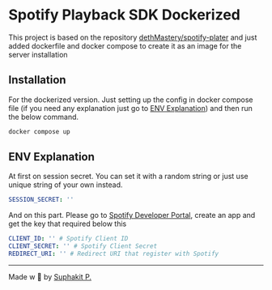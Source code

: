 # Spotify Playback SDK Dockerized

This project is based on the repository [dethMastery/spotify-plater](https://github.com/dethMastery/spotify-plater) and just added dockerfile and docker compose to create it as an image for the server installation

## Installation

For the dockerized version. Just setting up the config in docker compose file (if you need any explanation just go to [ENV Explanation](#env-explanation)) and then run the below command.

```zsh
docker compose up
```

## ENV Explanation

At first on session secret. You can set it with a random string or just use unique string of your own instead.

```yaml
SESSION_SECRET: ''
```

And on this part. Please go to [Spotify Developer Portal](https://developer.spotify.com/), create an app and get the key that required below this

```yaml
CLIENT_ID: '' # Spotify Client ID
CLIENT_SECRET: '' # Spotify Client Secret
REDIRECT_URI: '' # Redirect URI that register with Spotify
```

---

Made w 🤍 by [Suphakit P.](https://suphakit.net)
